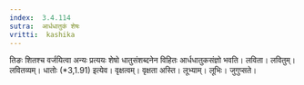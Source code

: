 ```yaml
---
index:  3.4.114
sutra:  आर्धधातुकं शेषः
vritti:  kashika 
---
```


तिङः शितश्च वर्जयित्वा अन्यः प्रत्ययः शेषो धातुसंशब्दनेन विहितः आर्धधातुकसंज्ञो भवति। लविता। लवितुम्। लवितव्यम्। धातोः (*3,1.91) इत्येव। वृक्षत्वम्। वृक्षता अस्ति। लूभ्याम्। लूभिः। जुगुप्सते।

